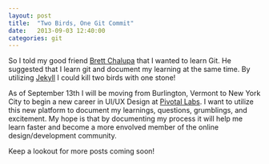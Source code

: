 ```yaml
---
layout: post
title:  "Two Birds, One Git Commit"
date:   2013-09-03 12:40:00
categories: git
---
```


So I told my good friend [Brett Chalupa](http://brettchalupa.com) that I wanted to learn Git. He suggested that I learn git and document my learning at the same time. By utilizing [Jekyll](http://jekyllrb.com) I could kill two birds with one stone!

As of September 13th I will be moving from Burlington, Vermont to New York City to begin a new career in UI/UX Design at [Pivotal Labs](http://pivotallabs.com). I want to utilize this new platform to document my learnings, questions, grumblings, and excitement. My hope is that by documenting my process it will help me learn faster and become a more envolved member of the online design/development community. 

Keep a lookout for more posts coming soon! 